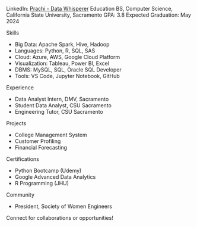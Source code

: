 LinkedIn: [Prachi - Data Whisperer](https://www.linkedin.com/in/prachi-datawhisperer/)
Education
BS, Computer Science, California State University, Sacramento
GPA: 3.8
Expected Graduation: May 2024

Skills
- Big Data: Apache Spark, Hive, Hadoop
- Languages: Python, R, SQL, SAS
- Cloud: Azure, AWS, Google Cloud Platform
- Visualization: Tableau, Power BI, Excel
- DBMS: MySQL, SQL, Oracle SQL Developer
- Tools: VS Code, Jupyter Notebook, GitHub

Experience
- Data Analyst Intern, DMV, Sacramento
- Student Data Analyst, CSU Sacramento
- Engineering Tutor, CSU Sacramento

Projects
- College Management System
- Customer Profiling
- Financial Forecasting

Certifications
- Python Bootcamp (Udemy)
- Google Advanced Data Analytics
- R Programming (JHU)

Community
- President, Society of Women Engineers

Connect for collaborations or opportunities!
<!---
pprachi15/pprachi15 is a ✨ special ✨ repository because its `README.md` (this file) appears on your GitHub profile.
You can click the Preview link to take a look at your changes.
--->
